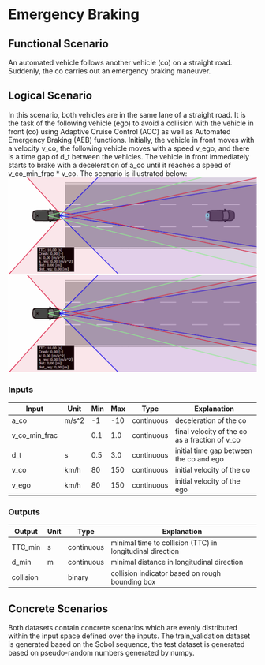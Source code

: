 # Emergency Braking

## Functional Scenario
An automated vehicle follows another vehicle (co) on a straight road. Suddenly, the co carries out an emergency braking maneuver.
## Logical Scenario
In this scenario, both vehicles are in the same lane of a straight road. It is the task of the following vehicle (ego) to avoid a collision with the vehicle in front (co) using Adaptive Cruise Control (ACC) as well as Automated Emergency Braking (AEB) functions. Initially, the vehicle in front moves with a velocity v_co, the following vehicle moves with a speed v_ego, and there is a time gap of d_t between the vehicles. The vehicle in front immediately starts to brake with a deceleration of a_co until it reaches a speed of v_co_min_frac * v_co.
The scenario is illustrated below:
![Scenario Animation](emergency_braking_animation_1.gif)
![Scenario Animation](emergency_braking_animation_2.gif)
### Inputs
|Input|Unit|Min|Max|Type|Explanation|
|-|-|-|-|-|-|
|a_co|m/s^2|-1|-10|continuous|deceleration of the co|
|v_co_min_frac||0.1|1.0|continuous|final velocity of the co as a fraction of v_co|
|d_t|s|0.5|3.0|continuous|initial time gap between the co and ego|
|v_co|km/h|80|150|continuous|initial velocity of the co|
|v_ego|km/h|80|150|continuous|initial velocity of the ego|
### Outputs
|Output|Unit|Type|Explanation|
|-|-|-|-|
|TTC_min|s|continuous|minimal time to collision (TTC) in longitudinal direction|
|d_min|m|continuous|minimal distance in longitudinal direction|
|collision||binary|collision indicator based on rough bounding box|
## Concrete Scenarios
Both datasets contain concrete scenarios which are evenly distributed within the input space defined over the inputs. The train_validation dataset is generated based on the Sobol sequence, the test dataset is generated based on pseudo-random numbers generated by numpy.

